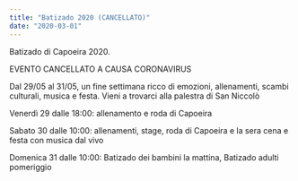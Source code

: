 ```yaml
---
title: "Batizado 2020 (CANCELLATO)"
date: "2020-03-01"
---
```


Batizado di Capoeira 2020.

EVENTO CANCELLATO A CAUSA CORONAVIRUS

Dal 29/05 al 31/05, un fine settimana ricco di emozioni, allenamenti, scambi culturali, musica e festa. Vieni a trovarci alla palestra di San Niccolò

Venerdì 29 dalle 18:00: allenamento e roda di Capoeira

Sabato 30 dalle 10:00: allenamenti, stage, roda di Capoeira e la sera cena e festa con musica dal vivo

Domenica 31 dalle 10:00: Batizado dei bambini la mattina, Batizado adulti pomeriggio
